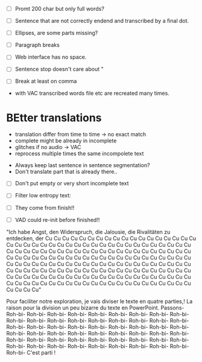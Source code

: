 - [ ] Promt 200 char but only full words?
- [ ] Sentence that are not correctly endend and transcribed by a final dot.
- [ ] Ellipses, are some parts missing?
- [ ] Paragraph breaks
- [ ] Web interface has no space.
- [ ] Sentence stop doesn't care about "
- [ ] Break at least on comma


- with VAC transcribed words file etc are recreated many times. 

# BEtter translations

- translation differ from time to time -> no exact match
- complete might be already in incomplete
- glitches if no audio -> VAC
- reprocess multiple times the same incompolete text

* Always keep last sentence in sentence segmentation?
* Don't translate part that is already there.. 

- [ ] Don't put empty or very short incomplete text


-  [ ] Filter low entropy text:
-  [ ] They come from finish!!
-  [ ] VAD could re-init before finished!!

"Ich habe Angst, den Widerspruch, die Jalousie, die Rivalitäten zu entdecken, der Cu Cu Cu Cu Cu Cu Cu Cu Cu Cu Cu Cu Cu Cu Cu Cu Cu Cu Cu Cu Cu Cu Cu Cu Cu Cu Cu Cu Cu Cu Cu Cu Cu Cu Cu Cu Cu Cu Cu Cu Cu Cu Cu Cu Cu Cu Cu Cu Cu Cu Cu Cu Cu Cu Cu Cu Cu Cu Cu Cu Cu Cu Cu Cu Cu Cu Cu Cu Cu Cu Cu Cu Cu Cu Cu Cu Cu Cu Cu Cu Cu Cu Cu Cu Cu Cu Cu Cu Cu Cu Cu Cu Cu Cu Cu Cu Cu Cu Cu Cu Cu Cu Cu Cu Cu Cu Cu Cu Cu Cu Cu Cu Cu Cu Cu Cu Cu Cu Cu Cu Cu Cu Cu Cu Cu Cu Cu Cu Cu Cu Cu Cu Cu Cu Cu Cu Cu Cu Cu Cu Cu Cu Cu Cu Cu Cu Cu Cu Cu Cu Cu Cu Cu Cu Cu Cu Cu Cu Cu Cu Cu Cu Cu Cu Cu Cu Cu Cu Cu Cu Cu Cu Cu Cu Cu Cu"


Pour faciliter notre exploration, je vais diviser le texte en quatre parties,! La raison pour la division un peu bizarre du texte en PowerPoint. Passons- Roh-bi- Roh-bi- Roh-bi- Roh-bi- Roh-bi- Roh-bi- Roh-bi- Roh-bi- Roh-bi- Roh-bi- Roh-bi- Roh-bi- Roh-bi- Roh-bi- Roh-bi- Roh-bi- Roh-bi- Roh-bi- Roh-bi- Roh-bi- Roh-bi- Roh-bi- Roh-bi- Roh-bi- Roh-bi- Roh-bi- Roh-bi- Roh-bi- Roh-bi- Roh-bi- Roh-bi- Roh-bi- Roh-bi- Roh-bi- Roh-bi- Roh-bi- Roh-bi- Roh-bi- Roh-bi- Roh-bi- Roh-bi- Roh-bi- Roh-bi- Roh-bi- Roh-bi- Roh-bi- Roh-bi- Roh-bi- Roh-bi- Roh-bi- Roh-bi- Roh-bi- Roh-bi- Roh-bi- Roh-bi- C'est parti !